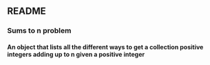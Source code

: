 ## README
### Sums to n problem
#### An object that lists all the different ways to get a collection positive integers adding up to n given a positive integer
